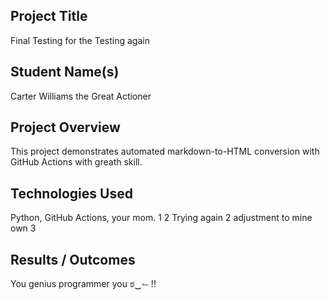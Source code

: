 ## Project Title
Final Testing for the Testing again

## Student Name(s)
Carter Williams the Great Actioner

## Project Overview
This project demonstrates automated markdown-to-HTML conversion with GitHub Actions with greath skill.

## Technologies Used
Python, GitHub Actions, your mom. 1 2
Trying again 2
adjustment to mine own 3

## Results / Outcomes
You genius programmer you ಠ‿↼ !!
